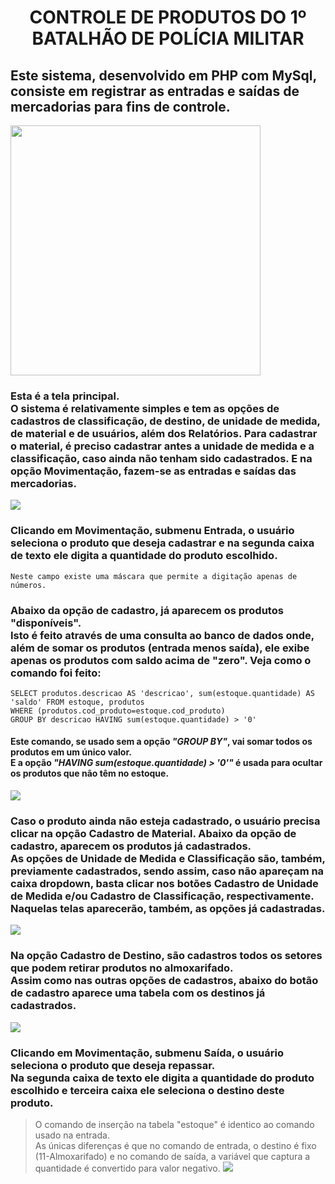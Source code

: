 # <center> CONTROLE DE PRODUTOS DO 1º BATALHÃO DE POLÍCIA MILITAR </center>
  ## Este sistema, desenvolvido em PHP com MySql, consiste em registrar as entradas e saídas de mercadorias para fins de controle. 
 <img height="400" src="./imagens/tela001.png">

### Esta é a tela principal. <br> O sistema é relativamente simples e tem as opções de cadastros de classificação, de destino, de unidade de medida, de material e de usuários, além dos Relatórios. Para cadastrar o material, é preciso cadastrar antes a unidade de medida e a classificação, caso ainda não tenham sido cadastrados. E na opção Movimentação, fazem-se as entradas e saídas das mercadorias.</h3>
<img src="./imagens/tela002.png">

### Clicando em Movimentação, submenu Entrada, o usuário seleciona o produto que deseja cadastrar e na segunda caixa de texto ele digita a quantidade do produto escolhido.
    Neste campo existe uma máscara que permite a digitação apenas de números.
### Abaixo da opção de cadastro, já aparecem os produtos "disponíveis". <br> Isto é feito através de uma consulta ao banco de dados onde, além de somar os produtos (entrada menos saída), ele exibe apenas os produtos com saldo acima de "zero". Veja como o comando foi feito:
    SELECT produtos.descricao AS 'descricao', sum(estoque.quantidade) AS 'saldo' FROM estoque, produtos 
    WHERE (produtos.cod_produto=estoque.cod_produto) 
    GROUP BY descricao HAVING sum(estoque.quantidade) > '0'
  #### Este comando, se usado sem a opção *"GROUP BY"*, vai somar todos os produtos em um único valor. <br> E a opção *"HAVING sum(estoque.quantidade) > '0'"* é usada para ocultar os produtos que não têm no estoque.
<img src="./imagens/tela003.png">

### Caso o produto ainda não esteja cadastrado, o usuário precisa clicar na opção Cadastro de Material. Abaixo da opção de cadastro, aparecem os produtos já cadastrados. <br> As opções de Unidade de Medida e Classificação são, também, previamente cadastrados, sendo assim, caso não apareçam na caixa dropdown, basta clicar nos botões Cadastro de Unidade de Medida e/ou Cadastro de Classificação, respectivamente. <br> Naquelas telas aparecerão, também, as opções já cadastradas.<br>
<img src="./imagens/tela004.png">

### Na opção Cadastro de Destino, são cadastros todos os setores que podem retirar produtos no almoxarifado. <br> Assim como nas outras opções de cadastros, abaixo do botão de cadastro aparece uma tabela com os destinos já cadastrados.
<img src="./imagens/tela005.png">

### Clicando em Movimentação, submenu Saída, o usuário seleciona o produto que deseja repassar. <br> Na segunda caixa de texto ele digita a quantidade do produto escolhido e terceira caixa ele seleciona o destino deste produto.
  > O comando de inserção na tabela "estoque" é identico ao comando usado na entrada. <br> As únicas diferenças é que no comando de entrada, o destino é fixo (11-Almoxarifado) e no comando de saída, a variável que captura a quantidade é convertido para valor negativo.
> <img src="./imagens/tela006.png">
